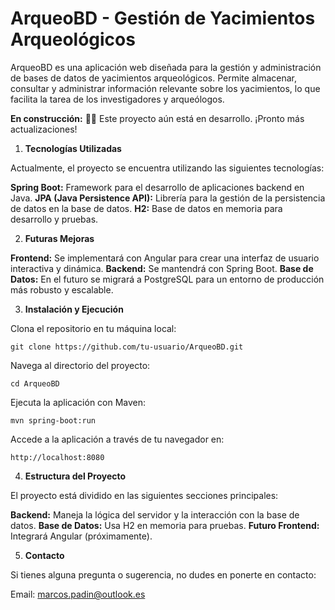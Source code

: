 # **ArqueoBD - Gestión de Yacimientos Arqueológicos**

ArqueoBD es una aplicación web diseñada para la gestión y administración de bases de datos de yacimientos arqueológicos. Permite almacenar, consultar y administrar información relevante sobre los yacimientos, lo que facilita la tarea de los investigadores y arqueólogos.

**En construcción:** 🔨🔨 Este proyecto aún está en desarrollo. ¡Pronto más actualizaciones!

1. **Tecnologías Utilizadas**

Actualmente, el proyecto se encuentra utilizando las siguientes tecnologías:

**Spring Boot:** Framework para el desarrollo de aplicaciones backend en Java.
**JPA (Java Persistence API):** Librería para la gestión de la persistencia de datos en la base de datos.
**H2:** Base de datos en memoria para desarrollo y pruebas.

2. **Futuras Mejoras**

**Frontend:** Se implementará con Angular para crear una interfaz de usuario interactiva y dinámica.
**Backend:** Se mantendrá con Spring Boot.
**Base de Datos:** En el futuro se migrará a PostgreSQL para un entorno de producción más robusto y escalable.

3. **Instalación y Ejecución**

Clona el repositorio en tu máquina local:

``git clone https://github.com/tu-usuario/ArqueoBD.git``

Navega al directorio del proyecto:

``cd ArqueoBD``

Ejecuta la aplicación con Maven:

``mvn spring-boot:run``

Accede a la aplicación a través de tu navegador en:  

``http://localhost:8080``

4. **Estructura del Proyecto**

El proyecto está dividido en las siguientes secciones principales:

**Backend:** Maneja la lógica del servidor y la interacción con la base de datos.
**Base de Datos:** Usa H2 en memoria para pruebas.
**Futuro Frontend:** Integrará Angular (próximamente).

5. **Contacto**

Si tienes alguna pregunta o sugerencia, no dudes en ponerte en contacto:

Email: marcos.padin@outlook.es
